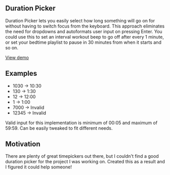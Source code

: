 ## Duration Picker
Duration Picker lets you easily select how long something will go on for without having to switch focus from the keyboard. This approach eliminates the need for dropdowns and autoformats user input on pressing Enter. You could use this to set an interval workout beep to go off after every 1 minute, or set your bedtime playlist to pause in 30 minutes from when it starts and so on.

[View demo](https://rebeccapanja.github.io/duration-picker/)

## Examples

* 1030 -> 10:30
* 130 -> 1:30
* 12 -> 12:00
* 1 -> 1:00
* 7000 -> Invalid
* 12345 -> Invalid

Valid input for this implementation is minimum of 00:05 and maximum of 59:59. Can be easily tweaked to fit different needs.

## Motivation

There are plenty of great timepickers out there, but I couldn't find a good duration picker for the project I was working on. Created this as a result and I figured it could help someone!
